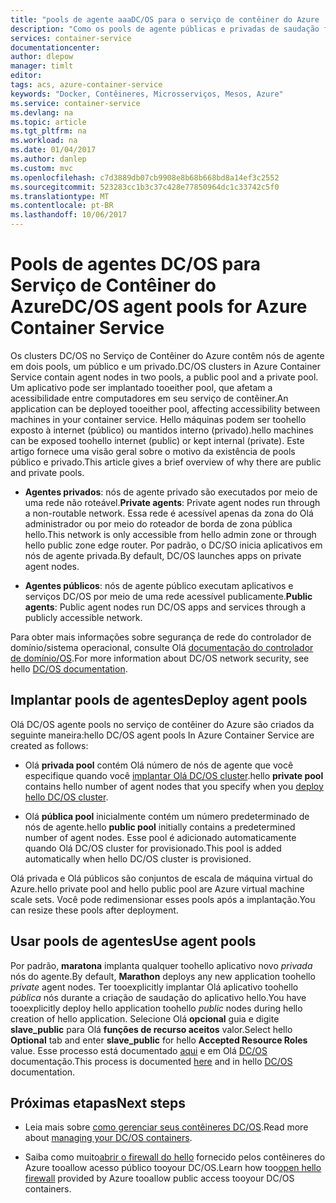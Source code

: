 ```yaml
---
title: "pools de agente aaaDC/OS para o serviço de contêiner do Azure | Microsoft Docs"
description: "Como os pools de agente públicas e privadas de saudação funcionam com um cluster do serviço de contêiner do Azure DC/OS"
services: container-service
documentationcenter: 
author: dlepow
manager: timlt
editor: 
tags: acs, azure-container-service
keywords: "Docker, Contêineres, Microsserviços, Mesos, Azure"
ms.service: container-service
ms.devlang: na
ms.topic: article
ms.tgt_pltfrm: na
ms.workload: na
ms.date: 01/04/2017
ms.author: danlep
ms.custom: mvc
ms.openlocfilehash: c7d3889db07cb9908e8b68b668bd8a14ef3c2552
ms.sourcegitcommit: 523283cc1b3c37c428e77850964dc1c33742c5f0
ms.translationtype: MT
ms.contentlocale: pt-BR
ms.lasthandoff: 10/06/2017
---
```

# <a name="dcos-agent-pools-for-azure-container-service"></a><span data-ttu-id="5e2f9-104">Pools de agentes DC/OS para Serviço de Contêiner do Azure</span><span class="sxs-lookup"><span data-stu-id="5e2f9-104">DC/OS agent pools for Azure Container Service</span></span>
<span data-ttu-id="5e2f9-105">Os clusters DC/OS no Serviço de Contêiner do Azure contêm nós de agente em dois pools, um público e um privado.</span><span class="sxs-lookup"><span data-stu-id="5e2f9-105">DC/OS clusters in Azure Container Service contain agent nodes in two pools, a public pool and a private pool.</span></span> <span data-ttu-id="5e2f9-106">Um aplicativo pode ser implantado tooeither pool, que afetam a acessibilidade entre computadores em seu serviço de contêiner.</span><span class="sxs-lookup"><span data-stu-id="5e2f9-106">An application can be deployed tooeither pool, affecting accessibility between machines in your container service.</span></span> <span data-ttu-id="5e2f9-107">Hello máquinas podem ser toohello exposto à internet (público) ou mantidos interno (privado).</span><span class="sxs-lookup"><span data-stu-id="5e2f9-107">hello machines can be exposed toohello internet (public) or kept internal (private).</span></span> <span data-ttu-id="5e2f9-108">Este artigo fornece uma visão geral sobre o motivo da existência de pools público e privado.</span><span class="sxs-lookup"><span data-stu-id="5e2f9-108">This article gives a brief overview of why there are public and private pools.</span></span>


* <span data-ttu-id="5e2f9-109">**Agentes privados**: nós de agente privado são executados por meio de uma rede não roteável.</span><span class="sxs-lookup"><span data-stu-id="5e2f9-109">**Private agents**: Private agent nodes run through a non-routable network.</span></span> <span data-ttu-id="5e2f9-110">Essa rede é acessível apenas da zona do Olá administrador ou por meio do roteador de borda de zona pública hello.</span><span class="sxs-lookup"><span data-stu-id="5e2f9-110">This network is only accessible from hello admin zone or through hello public zone edge router.</span></span> <span data-ttu-id="5e2f9-111">Por padrão, o DC/SO inicia aplicativos em nós de agente privada.</span><span class="sxs-lookup"><span data-stu-id="5e2f9-111">By default, DC/OS launches apps on private agent nodes.</span></span> 

* <span data-ttu-id="5e2f9-112">**Agentes públicos**: nós de agente público executam aplicativos e serviços DC/OS por meio de uma rede acessível publicamente.</span><span class="sxs-lookup"><span data-stu-id="5e2f9-112">**Public agents**: Public agent nodes run DC/OS apps and services through a publicly accessible network.</span></span> 

<span data-ttu-id="5e2f9-113">Para obter mais informações sobre segurança de rede do controlador de domínio/sistema operacional, consulte Olá [documentação do controlador de domínio/OS](https://dcos.io/docs/1.7/administration/securing-your-cluster/).</span><span class="sxs-lookup"><span data-stu-id="5e2f9-113">For more information about DC/OS network security, see hello [DC/OS documentation](https://dcos.io/docs/1.7/administration/securing-your-cluster/).</span></span>

## <a name="deploy-agent-pools"></a><span data-ttu-id="5e2f9-114">Implantar pools de agentes</span><span class="sxs-lookup"><span data-stu-id="5e2f9-114">Deploy agent pools</span></span>

<span data-ttu-id="5e2f9-115">Olá DC/OS agente pools no serviço de contêiner do Azure são criados da seguinte maneira:</span><span class="sxs-lookup"><span data-stu-id="5e2f9-115">hello DC/OS agent pools In Azure Container Service are created as follows:</span></span>

* <span data-ttu-id="5e2f9-116">Olá **privada pool** contém Olá número de nós de agente que você especifique quando você [implantar Olá DC/OS cluster](container-service-deployment.md).</span><span class="sxs-lookup"><span data-stu-id="5e2f9-116">hello **private pool** contains hello number of agent nodes that you specify when you [deploy hello DC/OS cluster](container-service-deployment.md).</span></span> 

* <span data-ttu-id="5e2f9-117">Olá **pública pool** inicialmente contém um número predeterminado de nós de agente.</span><span class="sxs-lookup"><span data-stu-id="5e2f9-117">hello **public pool** initially contains a predetermined number of agent nodes.</span></span> <span data-ttu-id="5e2f9-118">Esse pool é adicionado automaticamente quando Olá DC/OS cluster for provisionado.</span><span class="sxs-lookup"><span data-stu-id="5e2f9-118">This pool is added automatically when hello DC/OS cluster is provisioned.</span></span>

<span data-ttu-id="5e2f9-119">Olá privada e Olá públicos são conjuntos de escala de máquina virtual do Azure.</span><span class="sxs-lookup"><span data-stu-id="5e2f9-119">hello private pool and hello public pool are Azure virtual machine scale sets.</span></span> <span data-ttu-id="5e2f9-120">Você pode redimensionar esses pools após a implantação.</span><span class="sxs-lookup"><span data-stu-id="5e2f9-120">You can resize these pools after deployment.</span></span>

## <a name="use-agent-pools"></a><span data-ttu-id="5e2f9-121">Usar pools de agentes</span><span class="sxs-lookup"><span data-stu-id="5e2f9-121">Use agent pools</span></span>
<span data-ttu-id="5e2f9-122">Por padrão, **maratona** implanta qualquer toohello aplicativo novo *privada* nós do agente.</span><span class="sxs-lookup"><span data-stu-id="5e2f9-122">By default, **Marathon** deploys any new application toohello *private* agent nodes.</span></span> <span data-ttu-id="5e2f9-123">Ter tooexplicitly implantar Olá aplicativo toohello *pública* nós durante a criação de saudação do aplicativo hello.</span><span class="sxs-lookup"><span data-stu-id="5e2f9-123">You have tooexplicitly deploy hello application toohello *public* nodes during hello creation of hello application.</span></span> <span data-ttu-id="5e2f9-124">Selecione Olá **opcional** guia e digite **slave_public** para Olá **funções de recurso aceitos** valor.</span><span class="sxs-lookup"><span data-stu-id="5e2f9-124">Select hello **Optional** tab and enter **slave_public** for hello **Accepted Resource Roles** value.</span></span> <span data-ttu-id="5e2f9-125">Esse processo está documentado [aqui](container-service-mesos-marathon-ui.md#deploy-a-docker-formatted-container) e em Olá [DC/OS](https://dcos.io/docs/1.7/administration/installing/custom/create-public-agent/) documentação.</span><span class="sxs-lookup"><span data-stu-id="5e2f9-125">This process is documented [here](container-service-mesos-marathon-ui.md#deploy-a-docker-formatted-container) and in hello [DC/OS](https://dcos.io/docs/1.7/administration/installing/custom/create-public-agent/) documentation.</span></span>

## <a name="next-steps"></a><span data-ttu-id="5e2f9-126">Próximas etapas</span><span class="sxs-lookup"><span data-stu-id="5e2f9-126">Next steps</span></span>
* <span data-ttu-id="5e2f9-127">Leia mais sobre [como gerenciar seus contêineres DC/OS](container-service-mesos-marathon-ui.md).</span><span class="sxs-lookup"><span data-stu-id="5e2f9-127">Read more about [managing your DC/OS containers](container-service-mesos-marathon-ui.md).</span></span>

* <span data-ttu-id="5e2f9-128">Saiba como muito[abrir o firewall do hello](container-service-enable-public-access.md) fornecido pelos contêineres do Azure tooallow acesso público tooyour DC/OS.</span><span class="sxs-lookup"><span data-stu-id="5e2f9-128">Learn how too[open hello firewall](container-service-enable-public-access.md) provided by Azure tooallow public access tooyour DC/OS containers.</span></span>

